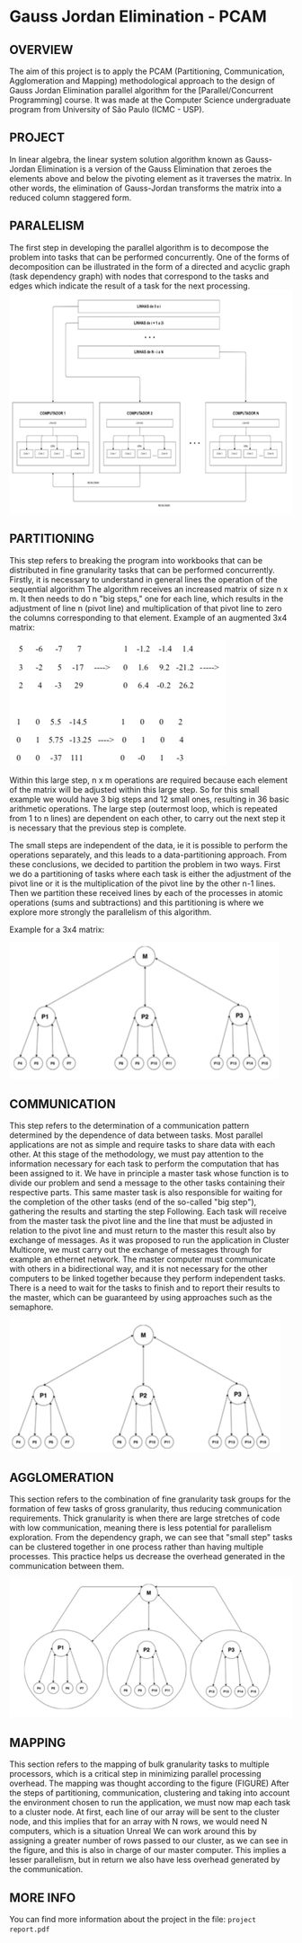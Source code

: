 # Gauss Jordan Elimination - PCAM

OVERVIEW
--------------------------------------------------
The aim of this project is to apply the PCAM (Partitioning, Communication, Agglomeration and Mapping) methodological approach to the design of Gauss Jordan Elimination parallel algorithm for the [Parallel/Concurrent Programming] course. It was made at the Computer Science undergraduate program from University of São Paulo (ICMC - USP).

PROJECT
--------------------------------------------------
In linear algebra, the linear system solution algorithm known as Gauss-Jordan Elimination is a version of the Gauss Elimination that zeroes the elements above and below the pivoting element as it traverses the matrix. In other words, the elimination of Gauss-Jordan transforms the matrix into a reduced column staggered form.

PARALELISM
--------------------------------------------------
The first step in developing the parallel algorithm is to decompose the problem into tasks that can be performed concurrently. One of the forms of decomposition can be illustrated in the form of a directed and acyclic graph (task dependency graph) with nodes that correspond to the tasks and edges which indicate the result of a task for the next processing.
![Screenshot 2](img/img2.png)

PARTITIONING
--------------------------------------------------
This step refers to breaking the program into workbooks that can be distributed in fine granularity tasks that can be performed concurrently.
Firstly, it is necessary to understand in general lines the operation of the sequential algorithm
The algorithm receives an increased matrix of size n x m. It then needs to do n "big steps," one for each line, which results in the adjustment of line n (pivot line) and multiplication of that pivot line to zero the columns corresponding to that element.
Example of an augmented 3x4 matrix:

![Screenshot 3](img/img3.png)

Within this large step, n x m operations are required because each element of the matrix will be adjusted within this large step. So for this small example we would have 3 big steps and 12 small ones, resulting in 36 basic arithmetic operations.
The large step (outermost loop, which is repeated from 1 to n lines) are dependent on each other, to carry out the next step it is necessary that the previous step is complete.

The small steps are independent of the data, ie it is possible to perform the operations separately, and this leads to a data-partitioning approach.
From these conclusions, we decided to partition the problem in two ways. First we do a partitioning of tasks where each task is either the adjustment of the pivot line or it is the multiplication of the pivot line by the other n-1 lines.
Then we partition these received lines by each of the processes in atomic operations (sums and subtractions) and this partitioning is where we explore more strongly the parallelism of this algorithm.

Example for a 3x4 matrix:

![Screenshot 4](img/img4.png)

COMMUNICATION
--------------------------------------------------
This step refers to the determination of a communication pattern determined by the dependence of data between tasks. Most parallel applications are not as simple and require tasks to share data with each other.
At this stage of the methodology, we must pay attention to the information necessary for each task to perform the computation that has been assigned to it.
We have in principle a master task whose function is to divide our problem and send a message to the other tasks containing their respective parts. This same master task is also responsible for waiting for the completion of the other tasks (end of the so-called "big step"), gathering the results and starting the step Following.
Each task will receive from the master task the pivot line and the line that must be adjusted in relation to the pivot line and must return to the master this result also by exchange of messages.
As it was proposed to run the application in Cluster Multicore, we must carry out the exchange of messages through for example an ethernet network. The master computer must communicate with others in a bidirectional way, and it is not necessary for the other computers to be linked together because they perform independent tasks.
There is a need to wait for the tasks to finish and to report their results to the master, which can be guaranteed by using approaches such as the semaphore.

![Screenshot 5](img/img5.png)

AGGLOMERATION
--------------------------------------------------
This section refers to the combination of fine granularity task groups for the formation of few tasks of gross granularity, thus reducing communication requirements.
Thick granularity is when there are large stretches of code with low communication, meaning there is less potential for parallelism exploration.
From the dependency graph, we can see that "small step" tasks can be clustered together in one process rather than having multiple processes. This practice helps us decrease the overhead generated in the communication between them.

![Screenshot 1](img/img1.png)

MAPPING
--------------------------------------------------
This section refers to the mapping of bulk granularity tasks to multiple processors, which is a critical step in minimizing parallel processing overhead.
The mapping was thought according to the figure (FIGURE)
After the steps of partitioning, communication, clustering and taking into account the environment chosen to run the application, we must now map each task to a cluster node.
At first, each line of our array will be sent to the cluster node, and this implies that for an array with N rows, we would need N computers, which is a situation Unreal
We can work around this by assigning a greater number of rows passed to our cluster, as we can see in the figure, and this is also in charge of our master computer. This implies a lesser parallelism, but in return we also have less overhead generated by the communication.

MORE INFO
--------------------------------------------------
You can find more information about the project in the file:  `project report.pdf`
